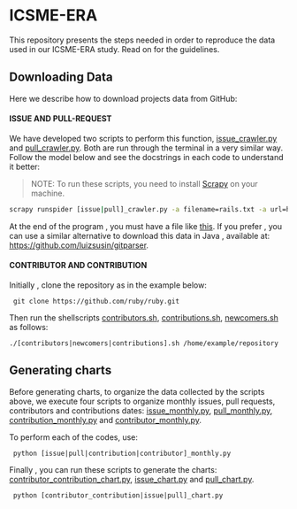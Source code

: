 # ICSME-ERA
This repository presents the steps needed in order to reproduce the data used in our ICSME-ERA study. Read on for the guidelines.

## Downloading Data
Here we describe how to download projects data from GitHub:

#### ISSUE AND PULL-REQUEST 
We have developed two scripts to perform this function, [issue_crawler.py](https://github.com/fronchetti/ICSME-ERA-Dataset/blob/master/issue_crawler.py) and [pull_crawler.py](https://github.com/fronchetti/ICSME-ERA-Dataset/blob/master/pull_crawler.py). Both are run through the terminal in a very similar way. Follow the model below and see the docstrings in each code to understand it better:

> NOTE: To run these scripts, you need to install [Scrapy](http://doc.scrapy.org/en/latest/intro/install.html) on your machine.

```bash
scrapy runspider [issue|pull]_crawler.py -a filename=rails.txt -a url=https://github.com/rails/rails -a firstpage=1 -a lastpage=10
```
At the end of the program , you must have a file like [this](https://github.com/fronchetti/ICSME-ERA-Dataset/blob/master/rails.txt). If you prefer , you can use a similar alternative to download this data in Java , available at:
https://github.com/luizsusin/gitparser.

#### CONTRIBUTOR AND CONTRIBUTION
Initially , clone the repository as in the example below:

``` git clone https://github.com/ruby/ruby.git```

Then run the shellscripts [contributors.sh](https://github.com/fronchetti/ICSME-ERA-Dataset/blob/master/contributors.sh), [contributions.sh](https://github.com/fronchetti/ICSME-ERA-Dataset/blob/master/contributions.sh), [newcomers.sh](https://github.com/fronchetti/ICSME-ERA-Dataset/blob/master/newcomers.sh) as follows:

``` ./[contributors|newcomers|contributions].sh /home/example/repository ```

## Generating charts
Before generating charts, to organize the data collected by the scripts above, we execute four scripts to organize monthly issues, pull requests, contributors and contributions dates: [issue_monthly.py](https://github.com/fronchetti/ICSME-ERA-Dataset/blob/master/issue_monthly.py), [pull_monthly.py](https://github.com/fronchetti/ICSME-ERA-Dataset/blob/master/pull_monthly.py),
[contribution_monthly.py](https://github.com/fronchetti/ICSME-ERA-Dataset/blob/master/contribution_monthly.py) and [contributor_monthly.py](https://github.com/fronchetti/ICSME-ERA-Dataset/blob/master/contributor_monthly.py).

To perform each of the codes, use:

` python [issue|pull|contribution|contributor]_monthly.py`

Finally , you can run these scripts to generate the charts: [contributor_contribution_chart.py](https://github.com/fronchetti/ICSME-ERA-Dataset/blob/master/contributor_contribution_chart.py), [issue_chart.py](https://github.com/fronchetti/ICSME-ERA-Dataset/blob/master/issue_chart.py) and
[pull_chart.py](https://github.com/fronchetti/ICSME-ERA-Dataset/blob/master/pull_chart.py).

` python [contributor_contribution|issue|pull]_chart.py`



